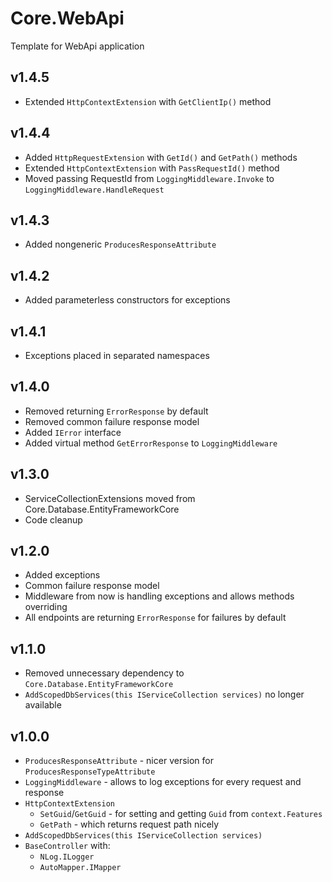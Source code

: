 ﻿# Core.WebApi
Template for WebApi application
## v1.4.5
* Extended `HttpContextExtension` with `GetClientIp()` method
## v1.4.4
* Added `HttpRequestExtension` with `GetId()` and `GetPath()` methods
* Extended `HttpContextExtension` with `PassRequestId()` method
* Moved passing RequestId from `LoggingMiddleware.Invoke` to `LoggingMiddleware.HandleRequest`
## v1.4.3
* Added nongeneric `ProducesResponseAttribute`
## v1.4.2
* Added parameterless constructors for exceptions
## v1.4.1
* Exceptions placed in separated namespaces
## v1.4.0
* Removed returning `ErrorResponse` by default
* Removed common failure response model
* Added `IError` interface
* Added virtual method `GetErrorResponse` to `LoggingMiddleware`
## v1.3.0
* ServiceCollectionExtensions moved from Core.Database.EntityFrameworkCore
* Code cleanup
## v1.2.0
* Added exceptions
* Common failure response model
* Middleware from now is handling exceptions and allows methods overriding
* All endpoints are returning `ErrorResponse` for failures by default 
## v1.1.0
* Removed unnecessary dependency to `Core.Database.EntityFrameworkCore`
* `AddScopedDbServices(this IServiceCollection services)` no longer available
## v1.0.0
* `ProducesResponseAttribute` - nicer version for `ProducesResponseTypeAttribute`
* `LoggingMiddleware` - allows to log exceptions for every request and response
* `HttpContextExtension`
	* `SetGuid`/`GetGuid` - for setting and getting `Guid` from `context.Features`
	* `GetPath` - which returns request path nicely
* `AddScopedDbServices(this IServiceCollection services)`
* `BaseController` with:
	* `NLog.ILogger`
	* `AutoMapper.IMapper`
